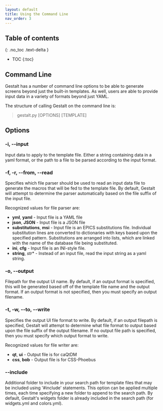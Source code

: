 ```yaml
---
layout: default
title: Using the Command Line
nav_order: 3
---
```


## Table of contents
{: .no_toc .text-delta }

- TOC
{:toc}



## Command Line

Gestalt has a number of command line options to be able to generate screens beyond just
the built-in templates. As well, users are able to provide input data in a variety of 
formats beyond just YAML. 

The structure of calling Gestalt on the command line is:

> gestalt.py [OPTIONS] [TEMPLATE]


## Options


### -i, --input

Input data to apply to the template file. Either a string containing data in a yaml 
format, or the path to a file to be parsed according to the input format.


### -f, -r, --from, --read

Specifies which file parser should be used to read an input data file to generate the macros
that will be fed to the template file. By default, Gestalt will attempt to determine the
parser automatically based on the file suffix of the input file.

Recognized values for file parser are:

* **yml**, **yaml** - Input file is a YAML file
* **json**, **JSON** - Input file is a JSON file
* **substitutions**, **msi** - Input file is an EPICS substitutions file. Individual substitution
lines are converted to dictionaries with keys based upon the specified pattern. Substitutions are
arranged into lists, which are linked with the name of the database file being substituted.
* **ini**, **cfg** - Input file is an INI-style file.
* **string**, *str** - Instead of an input file, read the input string as a yaml string.


### -o, --output

Filepath for the output UI name. By default, if an output format is specified, this will be 
generated based off of the template file name and the output format. If an output format is
not specified, then you must specify an output filename.


### -t, -w, --to, --write

Specifies the output UI file format to write. By default, if an output filepath is specified,
Gestalt will attempt to determine what file format to output based upon the file suffix of the
output filename. If no output file path is specified, then you must specify which output format
to write.

Recognized values for file writer are:

* **qt**, **ui** - Output file is for caQtDM  
* **css**, **bob** - Output file is for CSS-Phoebus  


### --include

Additional folder to include in your search path for template files that may be included using
'#include' statements. This option can be applied multiple times, each time specifying a new
folder to append to the search path. By default, Gestalt's widgets folder is already included 
in the search path (for widgets.yml and colors.yml).


